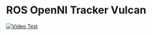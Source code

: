 # ROS OpenNI Tracker Vulcan

[![Video Test][video-test-url]][video-test-img]

[video-test-url]: https://www.youtube.com/watch?v=JH2JdIL7BWo
[video-test-img]: https://raw.githubusercontent.com/rubeniskov/ros_openni_tracker_vulcan/master/docs/video-test

